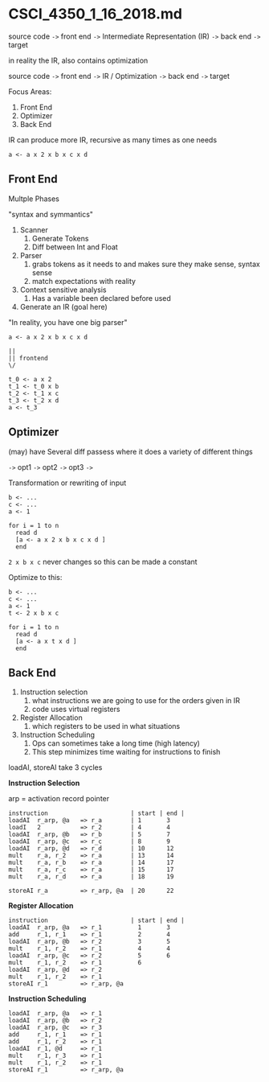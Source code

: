 # CSCI_4350_1_16_2018.md

source code `->` front end `->` Intermediate Representation (IR) `->` back end `->` target

in reality the IR, also contains optimization

source code `->` front end `->` IR / Optimization `->` back end `->` target

Focus Areas:

1. Front End
2. Optimizer
3. Back End

IR can produce more IR, recursive as many times as one needs

```
a <- a x 2 x b x c x d
```

## Front End

Multple Phases

"syntax and symmantics"

1. Scanner
    1. Generate Tokens
    2. Diff between Int and Float
2. Parser
    1. grabs tokens as it needs to and makes sure they make sense, syntax sense
    2. match expectations with reality
3. Context sensitive analysis
    1. Has a variable been declared before used
4. Generate an IR (goal here)

"In reality, you have one big parser"

```psuedocode
a <- a x 2 x b x c x d

||
|| frontend
\/

t_0 <- a x 2
t_1 <- t_0 x b
t_2 <- t_1 x c
t_3 <- t_2 x d
a <- t_3
```

## Optimizer

(may) have Several diff passess where it does a variety of different things

`->` opt1 `->` opt2 `->` opt3 `->`

Transformation or rewriting of input

```
b <- ...
c <- ...
a <- 1

for i = 1 to n
  read d
  [a <- a x 2 x b x c x d ]
  end
```

`2 x b x c` never changes so this can be made a constant

Optimize to this:

```
b <- ...
c <- ...
a <- 1
t <- 2 x b x c

for i = 1 to n
  read d
  [a <- a x t x d ]
  end
```

## Back End

1. Instruction selection
    1. what instructions we are going to use for the orders given in IR
    2. code uses virtual registers
2. Register Allocation
    1. which registers to be used in what situations
3. Instruction Scheduling
    1. Ops can sometimes take a long time (high latency)
    2. This step minimizes time waiting for instructions to finish

loadAI, storeAI take 3 cycles

__Instruction Selection__

arp = activation record pointer

```
instruction                       | start | end |
loadAI  r_arp, @a   => r_a        | 1       3
loadI   2           => r_2        | 4       4
loadAI  r_arp, @b   => r_b        | 5       7
loadAI  r_arp, @c   => r_c        | 8       9
loadAI  r_arp, @d   => r_d        | 10      12
mult    r_a, r_2    => r_a        | 13      14
mult    r_a, r_b    => r_a        | 14      17
mult    r_a, r_c    => r_a        | 15      17
mult    r_a, r_d    => r_a        | 18      19      

storeAI r_a         => r_arp, @a  | 20      22
```

__Register Allocation__

```
instruction                       | start | end |
loadAI  r_arp, @a   => r_1          1       3
add     r_1, r_1    => r_1          2       4
loadAI  r_arp, @b   => r_2          3       5
mult    r_1, r_2    => r_1          4       4
loadAI  r_arp, @c   => r_2          5       6
mult    r_1, r_2    => r_1          6       
loadAI  r_arp, @d   => r_2
mult    r_1, r_2    => r_1
storeAI r_1         => r_arp, @a
```

__Instruction Scheduling__

```
loadAI  r_arp, @a   => r_1
loadAI  r_arp, @b   => r_2
loadAI  r_arp, @c   => r_3
add     r_1, r_1    => r_1
add     r_1, r_2    => r_1
loadAI  r_1, @d     => r_1
mult    r_1, r_3    => r_1
mult    r_1, r_2    => r_1
storeAI r_1         => r_arp, @a
```
